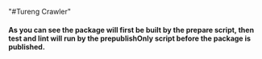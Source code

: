 "#Tureng Crawler"

#### As you can see the package will first be built by the prepare script, then test and lint will run by the prepublishOnly script before the package is published.